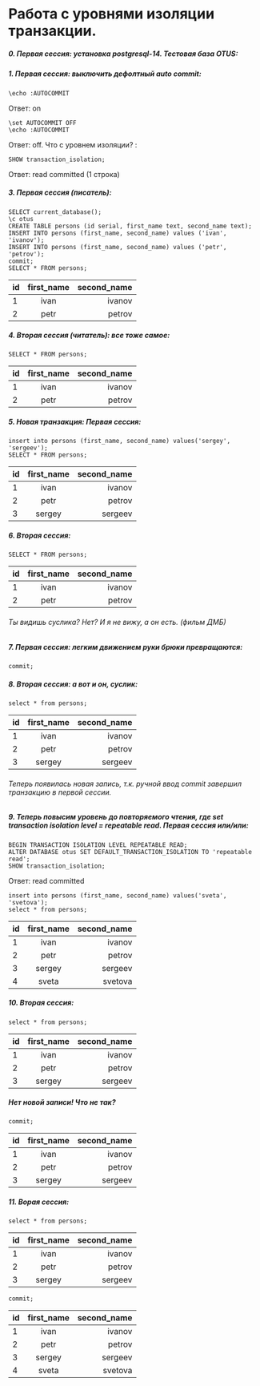 # Работа с уровнями изоляции транзакции.
##### 0. Первая сессия: установка postgresql-14. Тестовая база OTUS:
##### 1. Первая сессия: выключить дефолтный auto commit:
```
\echo :AUTOCOMMIT
```
Ответ: on
```
\set AUTOCOMMIT OFF
\echo :AUTOCOMMIT
```
Ответ: off.  Что с уровнем изоляции? :
```
SHOW transaction_isolation;
```
Ответ: read committed (1 строка)
##### 3. Первая сессия (писатель):
```
SELECT current_database();
\c otus
CREATE TABLE persons (id serial, first_name text, second_name text);
INSERT INTO persons (first_name, second_name) values ('ivan', 'ivanov'); 
INSERT INTO persons (first_name, second_name) values ('petr', 'petrov'); 
commit;
SELECT * FROM persons;
```
id|first_name|second_name|
:----|:--------:|-----:
1  |ivan    |ivanov |
2|  petr   |petrov | 

##### 4. Вторая сессия (читатель): все тоже самое:
```
SELECT * FROM persons;
```
id|first_name|second_name|
:----|:--------:|-----:
1  |ivan    |ivanov |
2|  petr   |petrov | 
##### 5. Новая транзакция: Первая сессия:
```
insert into persons (first_name, second_name) values('sergey', 'sergeev');
SELECT * FROM persons;
```
id|first_name|second_name|
:----|:--------:|-----:
1  |ivan    |ivanov |
2|  petr   |petrov | 
3|  sergey   |sergeev | 

##### 6.  Вторая сессия:
```
SELECT * FROM persons;
```
id|first_name|second_name|
:----|:--------:|-----:
1  |ivan    |ivanov |
2|  petr   |petrov | 

###### Ты видишь суслика? Нет? И я не вижу, а он есть. (фильм ДМБ)
##### 7. Первая сессия: легким движением руки брюки превращаются:
```
commit;
```
##### 8. Вторая сессия: а вот и он, суслик:
```
select * from persons;
```
id|first_name|second_name|
:----|:--------:|-----:
1  |ivan    |ivanov |
2|  petr   |petrov | 
3|  sergey   |sergeev |

###### Теперь появилась новая запись, т.к. ручной ввод commit завершил транзакцию в первой сессии.
##### 9. Теперь повысим уровень до повторяемого чтения, где set transaction isolation level = repeatable read. Первая сессия или/или:
```
BEGIN TRANSACTION ISOLATION LEVEL REPEATABLE READ;
ALTER DATABASE otus SET DEFAULT_TRANSACTION_ISOLATION TO 'repeatable read';
SHOW transaction_isolation;
```
Ответ: read committed
```
insert into persons (first_name, second_name) values('sveta', 'svetova');
select * from persons;
```
id|first_name|second_name|
:----|:--------:|-----:
1  |ivan    |ivanov |
2|  petr   |petrov | 
3|  sergey   |sergeev |
4|  sveta   |svetova |

##### 10. Вторая сессия:
```
select * from persons; 
```
id|first_name|second_name|
:----|:--------:|-----:
1  |ivan    |ivanov |
2|  petr   |petrov | 
3|  sergey   |sergeev |

##### Нет новой записи! Что не так?
```
commit;
```
id|first_name|second_name|
:----|:--------:|-----:
1  |ivan    |ivanov |
2|  petr   |petrov | 
3|  sergey   |sergeev |
##### 11. Ворая сессия: 
```
select * from persons;
```
id|first_name|second_name|
:----|:--------:|-----:
1  |ivan    |ivanov |
2|  petr   |petrov | 
3|  sergey   |sergeev |
```
commit;
```
id|first_name|second_name|
:----|:--------:|-----:
1  |ivan    |ivanov |
2|  petr   |petrov | 
3|  sergey   |sergeev |
4|  sveta   |svetova |
































